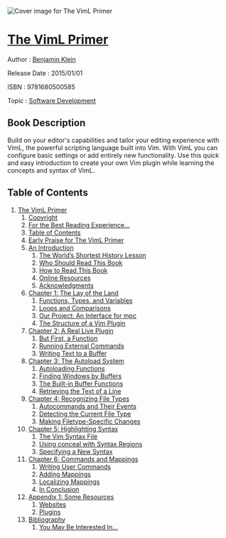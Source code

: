 ![Cover image for The VimL Primer](https://imgdetail.ebookreading.net/cover/cover/software_development/EB9781680500585.jpg)

[The VimL Primer](https://ebookreading.net/view/book/The+VimL+Primer-EB9781680500585_1.html "The VimL Primer")
====================================================================================================================

Author : [Benjamin Klein](https://ebookreading.net/search/author/Benjamin+Klein)

Release Date : 2015/01/01

ISBN : 9781680500585

Topic : [Software Development](https://ebookreading.net/search/category/software-development)

Book Description
-----------------

Build on your editor's capabilities and tailor your editing experience with VimL, the powerful scripting language built into Vim. With VimL you can configure basic settings or add entirely new functionality. Use this quick and easy introduction to create your own Vim plugin while learning the concepts and syntax of VimL.
              
Table of Contents
-----------------

1. [The VimL Primer](https://ebookreading.net/view/book/The+VimL+Primer-EB9781680500585_2.html)
    1. [Copyright](https://ebookreading.net/view/book/The+VimL+Primer-EB9781680500585_3.html)
    1. [For the Best Reading Experience...](https://ebookreading.net/view/book/The+VimL+Primer-EB9781680500585_4.html)
    1. [Table of Contents](https://ebookreading.net/view/book/The+VimL+Primer-EB9781680500585_5.html)
    1. [Early Praise for The VimL Primer](https://ebookreading.net/view/book/The+VimL+Primer-EB9781680500585_6.html)
    1. [An Introduction](https://ebookreading.net/view/book/The+VimL+Primer-EB9781680500585_7.html)
        1. [The World’s Shortest History Lesson](https://ebookreading.net/view/book/The+VimL+Primer-EB9781680500585_8.html)
        1. [Who Should Read This Book](https://ebookreading.net/view/book/The+VimL+Primer-EB9781680500585_9.html)
        1. [How to Read This Book](https://ebookreading.net/view/book/The+VimL+Primer-EB9781680500585_10.html)
        1. [Online Resources](https://ebookreading.net/view/book/The+VimL+Primer-EB9781680500585_11.html)
        1. [Acknowledgments](https://ebookreading.net/view/book/The+VimL+Primer-EB9781680500585_12.html)
    1. [Chapter 1: The Lay of the Land](https://ebookreading.net/view/book/The+VimL+Primer-EB9781680500585_13.html)
        1. [Functions, Types, and Variables](https://ebookreading.net/view/book/The+VimL+Primer-EB9781680500585_14.html)
        1. [Loops and Comparisons](https://ebookreading.net/view/book/The+VimL+Primer-EB9781680500585_15.html)
        1. [Our Project: An Interface for mpc](https://ebookreading.net/view/book/The+VimL+Primer-EB9781680500585_16.html)
        1. [The Structure of a Vim Plugin](https://ebookreading.net/view/book/The+VimL+Primer-EB9781680500585_17.html)
    1. [Chapter 2: A Real Live Plugin](https://ebookreading.net/view/book/The+VimL+Primer-EB9781680500585_18.html)
        1. [But First, a Function](https://ebookreading.net/view/book/The+VimL+Primer-EB9781680500585_19.html)
        1. [Running External Commands](https://ebookreading.net/view/book/The+VimL+Primer-EB9781680500585_20.html)
        1. [Writing Text to a Buffer](https://ebookreading.net/view/book/The+VimL+Primer-EB9781680500585_21.html)
    1. [Chapter 3: The Autoload System](https://ebookreading.net/view/book/The+VimL+Primer-EB9781680500585_22.html)
        1. [Autoloading Functions](https://ebookreading.net/view/book/The+VimL+Primer-EB9781680500585_23.html)
        1. [Finding Windows by Buffers](https://ebookreading.net/view/book/The+VimL+Primer-EB9781680500585_24.html)
        1. [The Built-in Buffer Functions](https://ebookreading.net/view/book/The+VimL+Primer-EB9781680500585_25.html)
        1. [Retrieving the Text of a Line](https://ebookreading.net/view/book/The+VimL+Primer-EB9781680500585_26.html)
    1. [Chapter 4: Recognizing File Types](https://ebookreading.net/view/book/The+VimL+Primer-EB9781680500585_27.html)
        1. [Autocommands and Their Events](https://ebookreading.net/view/book/The+VimL+Primer-EB9781680500585_28.html)
        1. [Detecting the Current File Type](https://ebookreading.net/view/book/The+VimL+Primer-EB9781680500585_29.html)
        1. [Making Filetype-Specific Changes](https://ebookreading.net/view/book/The+VimL+Primer-EB9781680500585_30.html)
    1. [Chapter 5: Highlighting Syntax](https://ebookreading.net/view/book/The+VimL+Primer-EB9781680500585_31.html)
        1. [The Vim Syntax File](https://ebookreading.net/view/book/The+VimL+Primer-EB9781680500585_32.html)
        1. [Using conceal with Syntax Regions](https://ebookreading.net/view/book/The+VimL+Primer-EB9781680500585_33.html)
        1. [Specifying a New Syntax](https://ebookreading.net/view/book/The+VimL+Primer-EB9781680500585_34.html)
    1. [Chapter 6: Commands and Mappings](https://ebookreading.net/view/book/The+VimL+Primer-EB9781680500585_35.html)
        1. [Writing User Commands](https://ebookreading.net/view/book/The+VimL+Primer-EB9781680500585_36.html)
        1. [Adding Mappings](https://ebookreading.net/view/book/The+VimL+Primer-EB9781680500585_37.html)
        1. [Localizing Mappings](https://ebookreading.net/view/book/The+VimL+Primer-EB9781680500585_38.html)
        1. [In Conclusion](https://ebookreading.net/view/book/The+VimL+Primer-EB9781680500585_39.html)
    1. [Appendix 1: Some Resources](https://ebookreading.net/view/book/The+VimL+Primer-EB9781680500585_40.html)
        1. [Websites](https://ebookreading.net/view/book/The+VimL+Primer-EB9781680500585_41.html)
        1. [Plugins](https://ebookreading.net/view/book/The+VimL+Primer-EB9781680500585_42.html)
    1. [Bibliography](https://ebookreading.net/view/book/The+VimL+Primer-EB9781680500585_43.html)
        1. [You May Be Interested In…](https://ebookreading.net/view/book/The+VimL+Primer-EB9781680500585_44.html)
